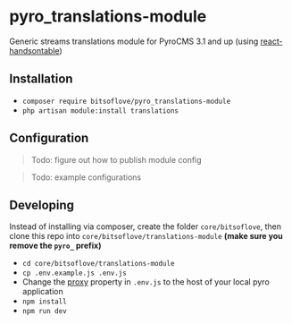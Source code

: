 # pyro_translations-module
Generic streams translations module for PyroCMS 3.1 and up
(using [react-handsontable](https://github.com/handsontable/react-handsontable))

## Installation

- `composer require bitsoflove/pyro_translations-module`
- `php artisan module:install translations`

## Configuration

> Todo: figure out how to publish module config

> Todo: example configurations

## Developing
Instead of installing via composer, create the folder `core/bitsoflove`, then clone this repo into `core/bitsoflove/translations-module` 
**(make sure you remove the `pyro_` prefix)**

- `cd core/bitsoflove/translations-module`
- `cp .env.example.js .env.js`
- Change the [proxy](https://github.com/bitsoflove/pyro_translations-module/blob/master/.env.example.js#L4) property in `.env.js` to the host of your local pyro application
- `npm install`
- `npm run dev`
```
